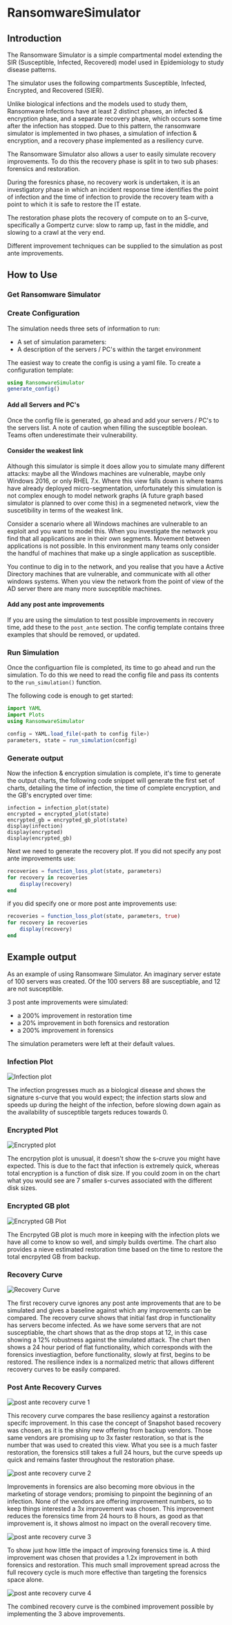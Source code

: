 # RansomwareSimulator

## Introduction

The Ransomware Simulator is a simple compartmental model extending the SIR (Susceptible, Infected, Recovered) model used in Epidemiology to study disease patterns.

The simulator uses the following compartments Susceptible, Infected, Encrypted, and Recovered (SIER). 

Unlike biological infections and the models used to study them, Ransomware Infections have at least 2 distinct phases, an infected & encryption phase, and a separate recovery phase, which occurs some time after the infection has stopped. Due to this pattern, the ransomware simulator is implemented in two phases, a simulation of infection & encryption, and a recovery phase implemented as a resiliency curve.

The Ransomware Simulator also allows a user to easily simulate recovery improvements. To do this the recovery phase is split in to two sub phases: forensics and restoration.

During the foresnics phase, no recovery work is undertaken, it is an investigatory phase in which an incident response time identifies the point of infection and the time of infection to provide the recovery team with a point to which it is safe to restore the IT estate.

The restoration phase plots the recovery of compute on to an S-curve, specifically a Gompertz curve: slow to ramp up, fast in the middle, and slowing to a crawl at the very end.

Different improvement techniques can be supplied to the simulation as post ante improvements.

## How to Use

### Get Ransomware Simulator


### Create Configuration

The simulation needs three sets of information to run:
- A set of simulation parameters:
- A description of the servers / PC's within the target environment

The easiest way to create the config is using a yaml file. To create a configuration template:
```julia
using RansomwareSimulator
generate_config()
```

#### Add all Servers and PC's

Once the config file is generated, go ahead and add your servers / PC's to the servers list. A note of caution when filling the susceptible boolean.
Teams often underestimate their vulnerability.

#### Consider the weakest link

Although this simulator is simple it does allow you to simulate many different attacks: maybe all the Windows machines are vulnerable, maybe only Windows 2016, or only RHEL 7.x. Where this view falls down is where teams have already deployed micro-segmentation, unfortunately this simulation is not complex enough to model network graphs (A future graph based simulator is planned to over come this) in a segmeneted network, view the suscetibility in terms of the weakest link. 

Consider a scenario where all Windows machines are vulnerable to an exploit and you want to model this. When you investigate the network you find that all applications are in their own segments. Movement between applications is not possible. In this environment many teams only consider the handful of machines that make up a single application as susceptible. 

You continue to dig in to the network, and you realise that you have a Active Directory machines that are vulnerable, and communicate with all other windows systems. When you view the network from the point of view of the AD server there are many more susceptible machines.

#### Add any post ante improvements

If you are using the simulation to test possible improvements in recovery time, add these to the `post_ante` section.
The config template contains three examples that should be removed, or updated.


### Run Simulation

Once the configuartion file is completed, its time to go ahead and run the simulation. To do this we need to read the config file and pass its contents to the `run_simulation()` function.

The following code is enough to get started:

```julia
import YAML
import Plots
using RansomwareSimulator

config = YAML.load_file(<path to config file>)
parameters, state = run_simulation(config)
```

### Generate output

Now the infection & encryption simulation is complete, it's time to generate the output charts, the following code snippet will generate the first set of charts, detailing the time of infection, the time of complete encryption, and the GB's encrypted over time:

```juila
infection = infection_plot(state)
encrypted = encrypted_plot(state)
encrypted_gb = encrypted_gb_plot(state)
display(infection)
display(encrypted)
display(encrypted_gb)
```

Next we need to generate the recovery plot. If you did not specify any post ante improvements use:

```julia
recoveries = function_loss_plot(state, parameters)
for recovery in recoveries
    display(recovery)
end
```

if you did specify one or more post ante improvements use:

```julia
recoveries = function_loss_plot(state, parameters, true)
for recovery in recoveries
    display(recovery)
end
```
## Example output

As an example of using Ransomware Simulator. An imaginary server estate of 100 servers was created. Of the 100 servers 88 are susceptiable, and 12 are not susceptible.

3 post ante improvements were simulated:
- a 200% improvement in restoration time
- a 20% improvement in both forensics and restoration
- a 200% improvement in forensics

The simulation perameters were left at their default values.

### Infection Plot

![Infection plot](/docs/img/example_infection_plot.png)

The infection progresses much as a biological disease and shows the signature s-curve that you would expect; the infection starts slow and speeds up during the height of the infection, before slowing down again as the availability of susceptible targets reduces towards 0.

### Encrypted Plot

![Encrypted plot](/docs/img/example_encrypted_plot.png)

The encrpytion plot is unusual, it doesn't show the s-cruve you might have expected. This is due to the fact that infection is extremely quick, whereas total encryption is a function of disk size. If you could zoom in on the chart what you would see are 7 smaller s-curves associated with the different disk sizes. 

### Encrypted GB plot

![Encrypted GB Plot](/docs/img/example_encrypted_gb_plot.png)

The Encrpyted GB plot is much more in keeping with the infection plots we have all come to know so well, and simply builds overtime. The chart also provides a nieve estimated restoration time based on the time to restore the total encrpyted GB from backup.

### Recovery Curve

![Recovery Curve](/docs/img/example_recovery_curve.png)

The first recovery curve ignores any post ante improvements that are to be simulated and gives a baseline against which any improvements can be compared. The recovery curve shows that initial fast drop in functionality has servers become infected. As we have some servers that are not susceptiable, the
 chart shows that as the drop stops at 12, in this case showing a 12% robustness against the simulated attack.
The chart then shows a 24 hour period of flat functionality, which corresponds with the forensics investiagtion, before functionality, slowly at first, begins to be restored. The resilience index is a normalized metric that allows different recovery curves to be easily compared.
### Post Ante Recovery Curves

![post ante recovery curve 1](/docs/img/example_recovery_curve_restore.png)

This recovery curve compares the base resiliency against a restoration specifc improvement. In this case the concept of Snapshot based recovery was chosen, as it is the shiny new offering from backup vendors. Those same vendors are promising up to 3x faster restoration, so that is the number that was used to created this view. What you see is a much faster restoration, the forensics still takes a full 24 hours, but the curve speeds up quick and remains faster throughout the restoration phase.

![post ante recovery curve 2](/docs/img/example_recovery_curve_forensics.png)

Improvements in forensics are also becoming more obvious in the marketing of storage vendors; promising to pinpoint the beginning of an infection. None of the vendors are offering improvement numbers, so to keep things interested a 3x improvement was chosen. 
This improvement reduces the forensics time from 24 hours to 8 hours, as good as that improvement is, it shows almost no impact on the overall recovery time.

![post ante recovery curve 3](/docs/img/example_recovery_curve_both.png)

To show just how little the impact of improving forensics time is. A third improvement was chosen that provides a 1.2x improvement in both forensics and restoration. This much small improvement spread across the full recovery cycle is much more effective than targeting the forensics space alone.

![post ante recovery curve 4](/docs/img/example_recovery_curve_combined.png)

The combined recovery curve is the combined improvement possible by implementing the 3 above improvements.
